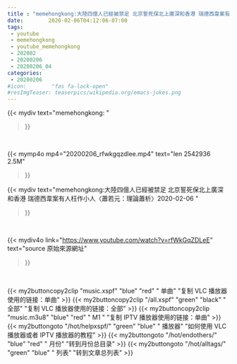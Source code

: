 ```yaml
---
title : "memehongkong:大陸四億人已經被禁足 北京誓死保北上廣深和香港 瑞德西韋案有人枉作小人〈蕭若元：理論蕭析〉2020-02-06 "
date:        2020-02-06T04:12:06-07:00
tags:
 - youtube
 - memehongkong
 - youtube_memehongkong
 - 202002
 - 20200206
 - 20200206_04
categories:
 - 20200206
#icon:        "fas fa-lock-open"
#resImgTeaser: teaserpics/wikipedia.org/emacs-jokes.png
---
```


{{< mydiv text="memehongkong: "
>}}
<br>


{{< mymp4o mp4="20200206_rfwkgqzdlee.mp4"
text="len 2542936    2.5M"
>}}


{{< mydiv text="memehongkong:大陸四億人已經被禁足 北京誓死保北上廣深和香港 瑞德西韋案有人枉作小人〈蕭若元：理論蕭析〉2020-02-06 "
>}}
<br>

{{< mydiv4o link="https://www.youtube.com/watch?v=rfWkGqZDLeE"
text="source 原始來源網址"
>}}


<br>





{{< my2buttoncopy2clip "music.xspf"        "blue"   "red"    " 单曲"  "复制 VLC 播放器使用的链接：单曲" >}} {{< my2buttoncopy2clip "/all.xspf"         "green"  "black"  " 全部"  "复制 VLC 播放器使用的链接：全部" >}} {{< my2buttoncopy2clip "music.m3u8"        "blue"   "red"    " M1 "    "复制 IPTV 播放器使用的链接：单曲" >}} {{< my2buttongoto      "/hot/helpxspf/"    "green"  "blue"   " 播放器" "如何使用 VLC 播放器或者 IPTV 播放器的教程" >}} {{< my2buttongoto      "/hot/endothers/"   "blue"   "red"    " 月份"   "转到月份总目录" >}} {{< my2buttongoto      "/hot/alltags/"     "green"  "blue"   " 列表"   "转到文章总列表" >}} 
